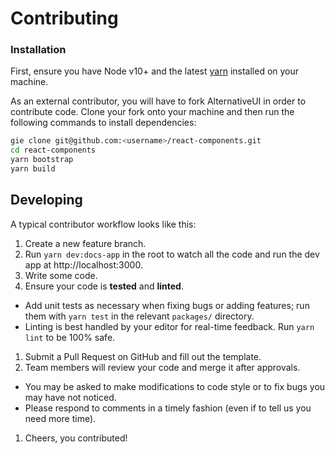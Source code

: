 # Contributing

### Installation

First, ensure you have Node v10+ and the latest [yarn](https://yarnpkg.com) installed on your machine.

As an external contributor, you will have to fork AlternativeUI in order to contribute code.
Clone your fork onto your machine and then run the following commands to install dependencies:

```sh
gie clone git@github.com:<username>/react-components.git
cd react-components
yarn bootstrap
yarn build
```

## Developing

A typical contributor workflow looks like this:

1. Create a new feature branch.
1. Run `yarn dev:docs-app` in the root to watch all the code and run the dev app at http://localhost:3000.
1. Write some code.
1. Ensure your code is **tested** and **linted**.
  - Add unit tests as necessary when fixing bugs or adding features; run them with `yarn test` in the relevant `packages/` directory.
  - Linting is best handled by your editor for real-time feedback. Run `yarn lint` to be 100% safe.
1. Submit a Pull Request on GitHub and fill out the template.
1. Team members will review your code and merge it after approvals.
  - You may be asked to make modifications to code style or to fix bugs you may have not noticed.
  - Please respond to comments in a timely fashion (even if to tell us you need more time).
1. Cheers, you contributed!
